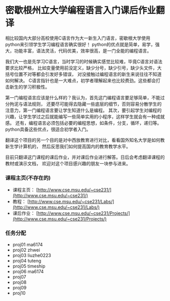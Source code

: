 # 密歇根州立大学编程语言入门课后作业翻译

相比较国内大部分高校使用C语言作为大一新生入门语言，密歇根大学使用python来引领学生学习编程语言确实很好！
python的优点就是简单，易学，强大，功能丰富，语法灵活，代码优美，效率很高，是一门全能的编程语言。

我们大一也是先学习C语言，当时学习的时候确实感觉比较难，毕竟C语言对语法要求比较严格，
比如变量使用前没定义，缺少分号，缺少引号，缺少头文件，大括号位置不对等都会引发好多错误，
对没接触过编程语言的新生来说往往不知道如何解决。
C语言指针也是一大难点，初学者理解起来也比较费劲。这些都会打击新生的学习积极性。

第一门编程语言应该是什么样的？我认为，首先这门编程语言要足够简单，不能过分拘泥与语法规则，
还要尽可能得去隐藏一些底层的细节，否则容易分散学生的注意力，第一门编程语言要让学生知道什么是编程。
其次，要引起学生对编程的兴趣，让学生学过之后就能编写一些简单实用的小程序，这样学生就会有一种成就感。
还有，编程语言必须包括必要的编程思想，如条件，分支，循环，递归等。python具备这些优点，很适合初学者入门。

翻译这个项目的另一个目的是对中西放教育进行对比，看看国外知名大学是如何教新生学计算机的，
然后反思我们如何提高国内的教育教学水平。

目前只翻译这门课程的课后作业，并对课后作业进行解答。日后会考虑翻译课程的教材或演示文档，
欢迎对这个项目感兴趣的朋友一块参与进来。

### 课程主页(不存在的)

- 课程主页： [http://www.cse.msu.edu/~cse231/](http://www.cse.msu.edu/~cse231/)
- 教程： [http://www.cse.msu.edu/~cse231/Labs/](http://www.cse.msu.edu/~cse231/Labs/)
- 课后作业： [http://www.cse.msu.edu/~cse231/Projects/](http://www.cse.msu.edu/~cse231/Projects/)

### 任务分配

- proj01 ma6174
- proj02 zhwei
- proj03 liuzhe0223
- proj04 tuteng 
- proj05 timeship
- proj06 ma6174
- proj07 
- proj08 
- proj09 
- proj10 
